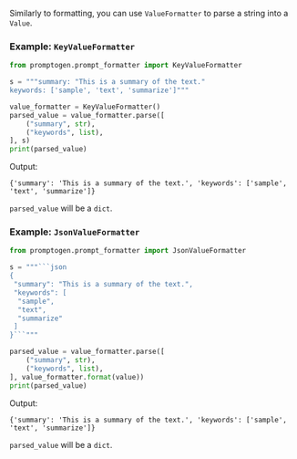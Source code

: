 Similarly to formatting, you can use `ValueFormatter` to parse a string into a `Value`.

### Example: `KeyValueFormatter`

```python
from promptogen.prompt_formatter import KeyValueFormatter

s = """summary: "This is a summary of the text."
keywords: ['sample', 'text', 'summarize']"""

value_formatter = KeyValueFormatter()
parsed_value = value_formatter.parse([
    ("summary", str),
    ("keywords", list),
], s)
print(parsed_value)
```

Output:

```console
{'summary': 'This is a summary of the text.', 'keywords': ['sample', 'text', 'summarize']}
```

`parsed_value` will be a `dict`.

### Example: `JsonValueFormatter`

```python
from promptogen.prompt_formatter import JsonValueFormatter

s = """```json
{
 "summary": "This is a summary of the text.",
 "keywords": [
  "sample",
  "text",
  "summarize"
 ]
}```"""

parsed_value = value_formatter.parse([
    ("summary", str),
    ("keywords", list),
], value_formatter.format(value))
print(parsed_value)
```

Output:

```console
{'summary': 'This is a summary of the text.', 'keywords': ['sample', 'text', 'summarize']}
```

`parsed_value` will be a `dict`.
